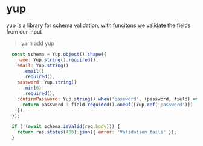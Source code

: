 # yup

yup is a library for  schema validation, with funcitons we validate the fields from our input

> yarn add yup


``` js
  const schema = Yup.object().shape({
    name: Yup.string().required(),
    email: Yup.string()
      .email()
      .required(),
    password: Yup.string()
      .min(6)
      .required(),
    confirmPassword: Yup.string().when('password', (password, field) => {
      return password ? field.required().oneOf([Yup.ref('password')]) : field;
    }),
  });

  if (!(await schema.isValid(req.body))) {
    return res.status(400).json({ error: 'Validation fails' });
  }
```
